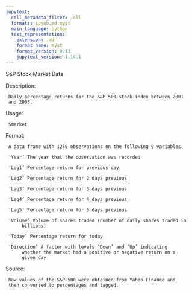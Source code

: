 ```yaml
---
jupytext:
  cell_metadata_filter: -all
  formats: ipynb,md:myst
  main_language: python
  text_representation:
    extension: .md
    format_name: myst
    format_version: 0.13
    jupytext_version: 1.14.1
---
```


S&P Stock Market Data

Description:

     Daily percentage returns for the S&P 500 stock index between 2001
     and 2005.

Usage:

     Smarket
     
Format:

     A data frame with 1250 observations on the following 9 variables.

     ‘Year’ The year that the observation was recorded

     ‘Lag1’ Percentage return for previous day

     ‘Lag2’ Percentage return for 2 days previous

     ‘Lag3’ Percentage return for 3 days previous

     ‘Lag4’ Percentage return for 4 days previous

     ‘Lag5’ Percentage return for 5 days previous

     ‘Volume’ Volume of shares traded (number of daily shares traded in
          billions)

     ‘Today’ Percentage return for today

     ‘Direction’ A factor with levels ‘Down’ and ‘Up’ indicating
          whether the market had a positive or negative return on a
          given day

Source:

     Raw values of the S&P 500 were obtained from Yahoo Finance and
     then converted to percentages and lagged.
